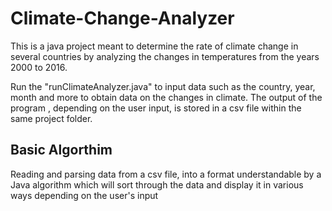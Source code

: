# Climate-Change-Analyzer
This is a java project meant to determine the rate of climate change in several countries by analyzing the changes in temperatures from the years 2000 to 2016.

Run the "runClimateAnalyzer.java" to input data such as the country, year, month and more to obtain data on the changes in climate. The output of the program , depending on the user input, is stored in a csv file within the same project folder. 

## Basic Algorthim
Reading and parsing data from a csv file, into a format understandable by a Java algorithm which will sort through the data and display it in various ways depending on the user's input
